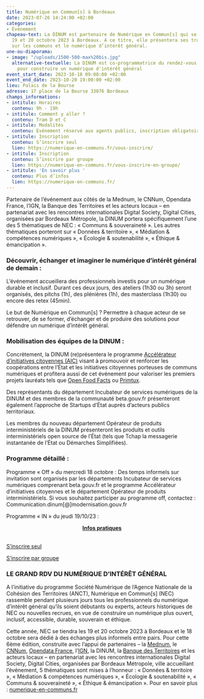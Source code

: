 ```yaml
---
title: Numérique en Commun[s] à Bordeaux
date: 2023-07-26 14:24:00 +02:00
categories:
- Évènement
chapeau-text: La DINUM est partenaire de Numérique en Commun[s] qui se tiendra du
  19 et 20 octobre 2023 à Bordeaux. A ce titre, elle présentera ses travaux portant
  sur les communs et le numérique d’intérêt général.
une-ou-diaporama:
- image: "/uploads/1500-500-max%20bis.jpg"
  alternative-textuelle: La DINUM est co-programmatrice du rendez-vous incontournable
    pour construire un numérique d'intérêt général
event_start_date: 2023-10-18 09:00:00 +02:00
event_end_date: 2023-10-20 19:00:00 +02:00
lieu: Palais de la Bourse
adresse: 17 place de la Bourse 33076 Bordeaux
champs_informations:
- intitule: Horaires
  contenu: 9h - 19h
- intitule: Comment y aller ?
  contenu: Tram D et C
- intitule: Modalités
  contenu: Evénement réservé aux agents publics, inscription obligatoire
- intitule: Inscription
  contenu: S’inscrire seul
  lien: https://numerique-en-communs.fr/vous-inscrire/
- intitule: Inscription
  contenu: S’inscrire par groupe
  lien: https://numerique-en-communs.fr/vous-inscrire-en-groupe/
- intitule: 'En savoir plus '
  contenu: Plus d’infos
  lien: https://numerique-en-communs.fr/
---
```


Partenaire de l’événement aux côtés de la Mednum, le CNNum, Opendata France, l’IGN, la Banque des Territoires et les acteurs locaux – en partenariat avec les rencontres internationales Digital Society, Digital Cities, organisées par Bordeaux Métropole, la DINUM portera spécifiquement l’une des 5 thématiques de NEC : « Communs & souveraineté ». Les autres thématiques porteront sur « Données & territoire », « Médiation & compétences numériques », « Écologie & soutenabilité », « Éthique & émancipation ».

### Découvrir, échanger et imaginer le numérique d’intérêt général de demain :

L’événement accueillera des professionnels investis pour un numérique durable et inclusif. Durant ces deux jours, des ateliers (1h30 ou 3h) seront organisés, des pitchs (1h), des plénières (1h), des masterclass (1h30) ou encore des retex (45min).

Le but de Numérique en Commun[s] ? Permettre à chaque acteur de se retrouver, de se former, d’échanger et de produire des solutions pour défendre un numérique d’intérêt général.

### Mobilisation des équipes de la DINUM : 

Concrètement, la DINUM (re)présentera le programme [Accélérateur d’initiatives citoyennes (AIC)](https://citoyens.transformation.gouv.fr/programme/) visant à promouvoir et renforcer les coopérations entre l’État et les initiatives citoyennes porteuses de communs numériques et profitera aussi de cet événement pour valoriser les premiers projets lauréats tels que [Open Food Facts](https://fr.openfoodfacts.org/) ou [Primtux](https://primtux.fr/). 

Des représentants du département Incubateur de services numériques de la DINUM et des membres de la communauté beta.gouv.fr présenteront également l’approche de Startups d’État auprès d’acteurs publics territoriaux. 

Les membres du nouveau département Opérateur de produits interministériels de la DINUM présenteront les produits et outils interministériels open source de l’État (tels que Tchap la messagerie instantanée de l’État ou Démarches Simplifiées). 

### Programme détaillé :

Programme « Off » du mercredi 18 octobre :
Des temps informels sur invitation sont organisés par les départements Incubateur de services numériques comprenant beta.gouv.fr et le programme Accélérateur d’initiatives citoyennes et le département Opérateur de produits interministériels. Si vous souhaitez participer au programme off, contactez : Communication.dinum[@]modernisation.gouv.fr

Programme « IN » du jeudi 19/10/23 :

<div align="center"><a href="https://numerique-en-communs.fr/infos-pratiques/" class="button"><b>Infos pratiques</b></a></div>
<br>

<div class="lien-important" style="margin-bottom:10px"> <p><a href="https://numerique-en-communs.fr/vous-inscrire/">S’inscrire seul</a></p> </div>

<div class="lien-important" style="margin-bottom:10px"> <p><a href="https://numerique-en-communs.fr/vous-inscrire-en-groupe/">S’inscrire par groupe</a></p> </div>

### LE GRAND RDV DU NUMÉRIQUE D’INTÉRÊT GÉNÉRAL 
A l’initiative du programme Société Numérique de l’Agence Nationale de la Cohésion des Territoires (ANCT), Numérique en Commun[s] (NEC) rassemble pendant plusieurs jours tous les professionnels du numérique d’intérêt général qu’ils soient débutants ou experts, acteurs historiques de NEC ou nouvelles recrues, en vue de construire un numérique plus ouvert, inclusif, accessible, durable, souverain et éthique. 

Cette année, NEC se tiendra les 19 et 20 octobre 2023 à Bordeaux et le 18 octobre sera dédié à des échanges plus informels entre pairs. Pour cette 6ème édition, construite avec l’appui de partenaires – la [Mednum](https://lamednum.coop/notre-cooperative/), le [CNNum](https://cnnumerique.fr/), [Opendata France](https://www.opendatafrance.net/), l’[IGN](https://www.ign.fr/), la DINUM, la [Banque des Territoires](https://www.banquedesterritoires.fr/) et les acteurs locaux – en partenariat avec les rencontres internationales Digital Society, Digital Cities, organisées par Bordeaux Métropole, ville accueillant l’événement, 5 thématiques sont mises à l’honneur : « Données & territoire », « Médiation & compétences numériques », « Écologie & soutenabilité », « Communs & souveraineté », « Éthique & émancipation ». Pour en savoir plus : [numerique-en-communs.fr](https://numerique-en-communs.fr/)